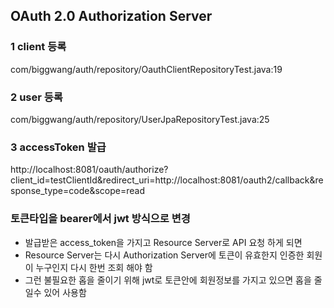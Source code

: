 ## OAuth 2.0 Authorization Server
 
### 1 client 등록   
com/biggwang/auth/repository/OauthClientRepositoryTest.java:19
### 2 user 등록  
com/biggwang/auth/repository/UserJpaRepositoryTest.java:25
### 3 accessToken 발급
http://localhost:8081/oauth/authorize?client_id=testClientId&redirect_uri=http://localhost:8081/oauth2/callback&response_type=code&scope=read
### 토큰타입을 bearer에서 jwt 방식으로 변경  
- 발급받은 access_token을 가지고 Resource Server로 API 요청 하게 되면
- Resource Server는 다시 Authorization Server에 토큰이 유효한지 인증한 회원이 누구인지 다시 한번 조회 해야 함
- 그런 불필요한 홉을 줄이기 위해 jwt로 토큰안에 회원정보를 가지고 있으면 홉을 줄일수 있어 사용함
